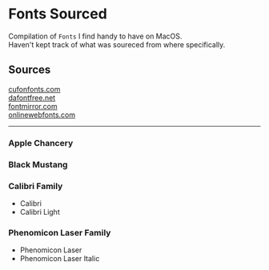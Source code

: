 # Fonts Sourced
Compilation of `Fonts` I find handy to have on MacOS.  
Haven't kept track of what was soureced from where specifically.

## Sources
[cufonfonts.com](cufonfonts.com)  
[dafontfree.net](dafontfree.net)  
[fontmirror.com](fontmirror.com)  
[onlinewebfonts.com](onlinewebfonts.com)  

   
---
### Apple Chancery

### Black Mustang

### Calibri Family
 - Calibri
 - Calibri Light

### Phenomicon Laser Family
 - Phenomicon Laser
 - Phenomicon Laser Italic


